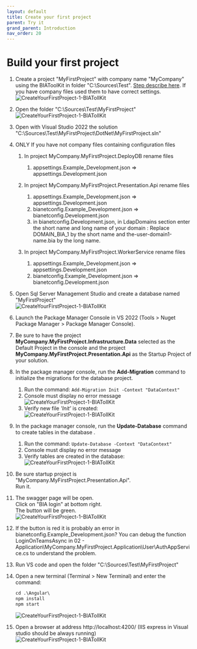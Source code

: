 ```yaml
---
layout: default
title: Create your first project
parent: Try it
grand_parent: Introduction
nav_order: 20
---
```


# Build your first project

1. Create a project "MyFirstProject" with company name "MyCompany" using the BIAToolKit in folder "C:\Sources\Test". [Step describe here](../../30-BIAToolKit/20-CreateProject.md). If you have company files used them to have correct settings.
  ![CreateYourFirstProject-1-BIATollKit](../../Images/GettingStarted/CreateYourFirstProject-1-BIATollKit.PNG)

1. Open the folder "C:\Sources\Test\MyFirstProject"   
   ![CreateYourFirstProject-1-BIATollKit](../../Images/GettingStarted/CreateYourFirstProject-2-Files.PNG)

2. Open with Visual Studio 2022 the solution "C:\Sources\Test\MyFirstProject\DotNet\MyFirstProject.sln"
   
3. ONLY If you have not company files containing configuration files
   1.  In project MyCompany.MyFirstProject.DeployDB rename files 
       1. appsettings.Example_Development.json => appsettings.Development.json

   2. In project MyCompany.MyFirstProject.Presentation.Api rename files 
      1. appsettings.Example_Development.json => appsettings.Development.json
      2. bianetconfig.Example_Development.json => bianetconfig.Development.json
      3. in bianetconfig.Development.json, in LdapDomains section enter the short name and long name of your domain : Replace DOMAIN_BIA_1 by the short name and the-user-domain1-name.bia by the long name.

   3. In project MyCompany.MyFirstProject.WorkerService rename files 
      1. appsettings.Example_Development.json => appsettings.Development.json
      2. bianetconfig.Example_Development.json => bianetconfig.Development.json
   
4. Open Sql Server Management Studio and create a database named "MyFirstProject"   
   ![CreateYourFirstProject-1-BIATollKit](../../Images/GettingStarted/CreateYourFirstProject-3-Database.PNG)

5. Launch the Package Manager Console in VS 2022 (Tools > Nuget Package Manager > Package Manager Console).

6.  Be sure to have the project **MyCompany.MyFirstProject.Infrastructure.Data** selected as the Default Project in the console and the project **MyCompany.MyFirstProject.Presentation.Api** as the Startup Project of your solution.

7.  In the package manager console, run the **Add-Migration** command to initialize the migrations for the database project. 
    1.  Run the command: `Add-Migration Init -Context "DataContext"`
    2.  Console must display no error message   
      ![CreateYourFirstProject-1-BIATollKit](../../Images/Tuto/AddMigrationInit.PNG)   
    3.  Verify new file *'Init'* is created:    
      ![CreateYourFirstProject-1-BIATollKit](../../Images/Tuto/AddMigrationInitFile.PNG)  

8.  In the package manager console, run the **Update-Database** command to create tables in the database . 
    1.  Run the command: `Update-Database -Context "DataContext"`
    2.  Console must display no error message
    3.  Verify tables are created in the database:   
    ![CreateYourFirstProject-1-BIATollKit](../../Images/GettingStarted/CreateYourFirstProject-4-Tables.PNG)

9.  Be sure startup project is "MyCompany.MyFirstProject.Presentation.Api".   
Run it. 
    
1.  The swagger page will be open.  
Click on "BIA login" at bottom right.  
The button will be green.  
    ![CreateYourFirstProject-1-BIATollKit](../../Images/GettingStarted/CreateYourFirstProject-5-Swagger.PNG)
    
1.  If the button is red it is probably an error in bianetconfig.Example_Development.json? You can debug the function LoginOnTeamsAsync in 02 - Application\MyCompany.MyFirstProject.Application\User\AuthAppService.cs to understand the problem.

2.  Run VS code and open the folder "C:\Sources\Test\MyFirstProject"
    
3.  Open a new terminal (Terminal > New Terminal) and enter the command:
    ```ps
    cd .\Angular\
    npm install
    npm start
    ```
    ![CreateYourFirstProject-1-BIATollKit](../../Images/GettingStarted/CreateYourFirstProject-6-VSCode.PNG)

4.  Open a browser at address http://localhost:4200/ (IIS express in Visual studio should be always running)  
    ![CreateYourFirstProject-1-BIATollKit](../../Images/GettingStarted/CreateYourFirstProject-7-Application.PNG)